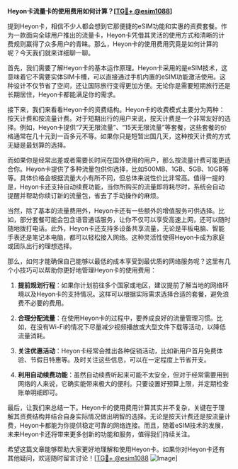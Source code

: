 **Heyon卡流量卡的使用费用如何计算？[[TG💪+ @esim1088](https://t.me/s/esim1088)]**

提到Heyon卡，相信不少人都会想到它那便捷的eSIM功能和实惠的资费套餐。作为一款面向全球用户推出的流量卡，Heyon卡凭借其灵活的使用方式和清晰的计费规则赢得了众多用户的青睐。那么，Heyon卡的使用费用究竟是如何计算的呢？今天我们就来详细聊一聊。

首先，我们需要了解Heyon卡的基本运作原理。Heyon卡采用的是eSIM技术，这意味着它不需要实体SIM卡槽，可以直接通过手机内置的eSIM功能激活使用。这种设计不仅节省了空间，还让国际旅行变得更加方便。无论你是需要短期旅行还是长期居住，Heyon卡都能满足你的需求。

接下来，我们来看看Heyon卡的资费结构。Heyon卡的收费模式主要分为两种：按天计费和按流量计费。对于短期出行的用户来说，按天计费是一个非常友好的选择。例如，Heyon卡提供“7天无限流量”、“15天无限流量”等套餐，这些套餐的价格通常在几十元到一百多元不等。如果你只是短暂出国几天，这种按天计费的方式无疑是最划算的选择。

而如果你是经常出差或者需要长时间在国外使用的用户，那么按流量计费可能更适合你。Heyon卡提供了多种流量包供你选择，比如500MB、1GB、5GB、10GB等等。具体价格会根据流量大小有所不同，但总体来说性价比非常高。值得一提的是，Heyon卡还支持自动续费功能，当你所购买的流量即将耗尽时，系统会自动提醒并帮助你续订新的流量包，省去了手动操作的麻烦。

当然，除了基本的流量费用外，Heyon卡还有一些额外的增值服务可供选择。比如，部分套餐可能会包含语音通话服务，让你不仅可以享受高速上网，还可以随时随地拨打电话。此外，Heyon卡还支持多设备共享流量，无论是平板电脑、智能手表还是笔记本电脑，都可以轻松接入网络。这种灵活性使得Heyon卡成为家庭或团队出行的理想选择。

那么，如何才能确保自己能够以最低的成本享受到最优质的网络服务呢？这里有几个小技巧可以帮助你更好地管理Heyon卡的使用费用：

1. **提前规划行程**：如果你计划前往多个国家或地区，建议提前了解当地的网络环境以及Heyon卡的支持情况。这样可以根据实际需求选择合适的套餐，避免浪费不必要的费用。

2. **合理分配流量**：在使用Heyon卡的过程中，要养成良好的流量管理习惯。比如，在没有Wi-Fi的情况下尽量减少视频播放或大型文件下载等活动，以降低流量消耗。

3. **关注优惠活动**：Heyon卡经常会推出各种促销活动，比如新用户首月免费体验、节假日特惠等。及时关注这些信息，可以在一定程度上节省开支。

4. **利用自动续费功能**：虽然自动续费听起来可能不太安全，但对于经常需要用到网络的人来说，它确实能带来极大的便利。只要设置好预算上限，并定期检查账单明细即可。

最后，让我们来总结一下。Heyon卡的使用费用计算其实并不复杂，关键在于理解其资费结构并结合自身实际情况做出明智的选择。无论是按天计费还是按流量计费，Heyon卡都能为你提供稳定可靠的网络连接。而且，随着eSIM技术的发展，未来Heyon卡还将带来更多创新的功能和服务，值得我们持续关注。

希望这篇文章能够帮助大家更好地理解和使用Heyon卡。如果你对Heyon卡还有其他疑问，欢迎随时留言讨论！[[TG💪+ @esim1088](https://t.me/s/esim1088) ![Image](https://i.postimg.cc/4NQfJmqS/Snipaste-2025-05-13-00-14-12.png)]